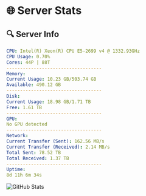 # 🌐 Server Stats
## 🔍 Server Info
```yaml
CPU: Intel(R) Xeon(R) CPU E5-2699 v4 @ 1332.93GHz
CPU Usage: 0.70%
Cores: 44P | 88T
-----------------------------------
Memory:
Current Usage: 10.23 GB/503.74 GB
Available: 490.12 GB
-----------------------------------
Disk:
Current Usage: 18.98 GB/1.71 TB
Free: 1.61 TB
-----------------------------------
GPU:
No GPU detected
-----------------------------------
Network:
Current Transfer (Sent): 162.56 MB/s
Current Transfer (Received): 2.14 MB/s
Total Sent: 78.52 TB
Total Received: 1.37 TB
-----------------------------------
Uptime:
8d 11h 6m 34s
```
![GitHub Stats](https://img.shields.io/badge/Updated-2025-02-16_09:49:52-blue)